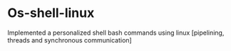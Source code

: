 # Os-shell-linux
Implemented a personalized shell bash commands using linux [pipelining, threads and synchronous communication]
